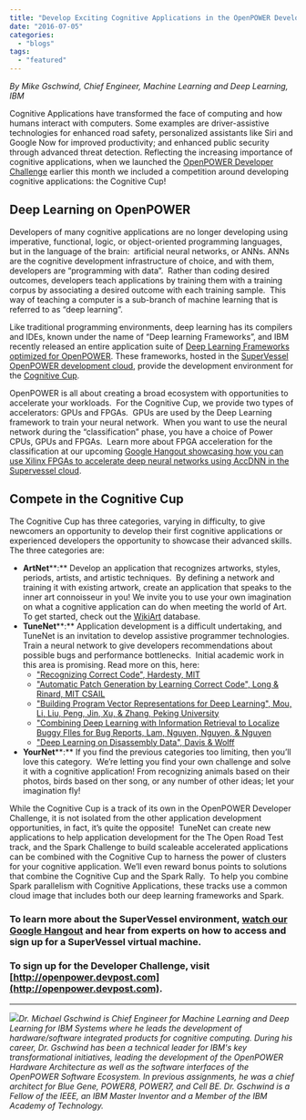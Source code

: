 ```yaml
---
title: "Develop Exciting Cognitive Applications in the OpenPOWER Developer Challenge"
date: "2016-07-05"
categories: 
  - "blogs"
tags: 
  - "featured"
---
```


_By Mike Gschwind, Chief Engineer, Machine Learning and Deep Learning, IBM_

Cognitive Applications have transformed the face of computing and how humans interact with computers. Some examples are driver-assistive technologies for enhanced road safety, personalized assistants like Siri and Google Now for improved productivity; and enhanced public security through advanced threat detection. Reflecting the increasing importance of cognitive applications, when we launched the [OpenPOWER Developer Challenge](http://openpower.devpost.com) earlier this month we included a competition around developing cognitive applications: the Cognitive Cup!

## Deep Learning on OpenPOWER

Developers of many cognitive applications are no longer developing using imperative, functional, logic, or object-oriented programming languages, but in the language of the brain:  artificial neural networks, or ANNs. ANNs are the cognitive development infrastructure of choice, and with them, developers are “programming with data”.  Rather than coding desired outcomes, developers teach applications by training them with a training corpus by associating a desired outcome with each training sample.  This way of teaching a computer is a sub-branch of machine learning that is referred to as “deep learning”.

Like traditional programming environments, deep learning has its compilers and IDEs, known under the name of “Deep learning Frameworks”, and IBM recently released an entire application suite of [Deep Learning Frameworks optimized for OpenPOWER](http://bit.ly/1P3YBFi). These frameworks, hosted in the [SuperVessel OpenPOWER development cloud](http://www.ptopenlab.com), provide the development environment for the [Cognitive Cup](http://openpower.devpost.com/details/cognitive_cup).

OpenPOWER is all about creating a broad ecosystem with opportunities to accelerate your workloads.  For the Cognitive Cup, we provide two types of accelerators: GPUs and FPGAs.  GPUs are used by the Deep Learning framework to train your neural network.  When you want to use the neural network during the “classification” phase, you have a choice of Power CPUs, GPUs and FPGAs.  Learn more about FPGA acceleration for the classification at our upcoming [Google Hangout showcasing how you can use Xilinx FPGAs to accelerate deep neural networks using AccDNN in the Supervessel cloud](http://bit.ly/29aSrUY).

## Compete in the Cognitive Cup

The Cognitive Cup has three categories, varying in difficulty, to give newcomers an opportunity to develop their first cognitive applications or experienced developers the opportunity to showcase their advanced skills. The three categories are:

- **ArtNet****:** Develop an application that recognizes artworks, styles, periods, artists, and artistic techniques.  By defining a network and training it with existing artwork, create an application that speaks to the inner art connoisseur in you! We invite you to use your own imagination on what a cognitive application can do when meeting the world of Art. To get started, check out the [WikiArt](http://www.wikiart.org/) database.
- **TuneNet****:** Application development is a difficult undertaking, and TuneNet is an invitation to develop assistive programmer technologies.  Train a neural network to give developers recommendations about possible bugs and performance bottlenecks.  Initial academic work in this area is promising. Read more on this, here:
    - ["Recognizing Correct Code", Hardesty, MIT](http://news.mit.edu/2016/faster-automatic-bug-repair-code-errors-0129)
    - ["Automatic Patch Generation by Learning Correct Code", Long & Rinard, MIT CSAIL](https://people.csail.mit.edu/fanl/papers/prophet-popl16.pdf)
    - ["Building Program Vector Representations for Deep Learning", Mou, Li, Liu, Peng, Jin, Xu, & Zhang, Peking University](https://arxiv.org/pdf/1409.3358.pdf)
    - ["Combining Deep Learning with Information Retrieval to Localize Buggy FIles for Bug Reports, Lam, Nguyen, Nguyen, & Nguyen](https://www.computer.org/csdl/proceedings/ase/2015/0025/00/0025a476.pdf)
    - ["Deep Learning on Disassembly Data", Davis & Wolff](https://www.blackhat.com/docs/us-15/materials/us-15-Davis-Deep-Learning-On-Disassembly.pdf)
- **YourNet****:** If you find the previous categories too limiting, then you’ll love this category.  We’re letting you find your own challenge and solve it with a cognitive application! From recognizing animals based on their photos, birds based on ther song, or any number of other ideas; let your imagination fly!

While the Cognitive Cup is a track of its own in the OpenPOWER Developer Challenge, it is not isolated from the other application development opportunities, in fact, it’s quite the opposite!  TuneNet can create new applications to help application development for the The Open Road Test track, and the Spark Challenge to build scaleable accelerated applications can be combined with the Cognitive Cup to harness the power of clusters for your cognitive application. We’ll even reward bonus points to solutions that combine the Cognitive Cup and the Spark Rally.  To help you combine Spark parallelism with Cognitive Applications, these tracks use a common cloud image that includes both our deep learning frameworks and Spark.

### To learn more about the SuperVessel environment, [watch our Google Hangout](http://bit.ly/296L5Rw) and hear from experts on how to access and sign up for a SuperVessel virtual machine.

### To sign up for the Developer Challenge, visit [http://openpower.devpost.com](http://openpower.devpost.com).

* * *

[![](images/33601413.jpg)](https://openpowerfoundation.org/wp-content/uploads/2016/02/mkg.jpeg)_Dr. Michael Gschwind is Chief Engineer for Machine Learning and Deep Learning for IBM Systems where he leads the development of hardware/software integrated products for cognitive computing. During his career, Dr. Gschwind has been a technical leader for IBM's key transformational initiatives, leading the development of the OpenPOWER Hardware Architecture as well as the software interfaces of the OpenPOWER Software Ecosystem. In previous assignments, he was a chief architect for Blue Gene, POWER8, POWER7, and Cell BE. Dr. Gschwind is a Fellow of the IEEE, an IBM Master Inventor and a Member of the IBM Academy of Technology._

